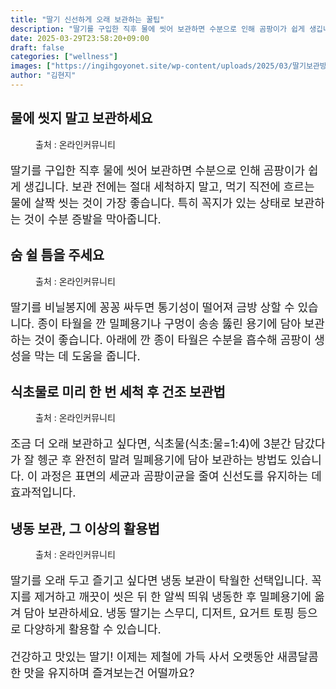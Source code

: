 ```yaml
---
title: "딸기 신선하게 오래 보관하는 꿀팁"
description: "딸기를 구입한 직후 물에 씻어 보관하면 수분으로 인해 곰팡이가 쉽게 생깁니다. 보관 전에는 절대 세척하지 말고, 먹기 직전에 흐르는 물에 살짝 씻는 것이 가장 좋습니다. 특히 꼭지가 있는 상태로 보관하는 것이 수분 증발을 막아줍니다."
date: 2025-03-29T23:58:20+09:00
draft: false
categories: ["wellness"]
images: ["https://ingihgoyonet.site/wp-content/uploads/2025/03/딸기보관방법-1024x684.jpg", "https://ingihgoyonet.site/wp-content/uploads/2025/03/딸기냉장보관-1024x683.jpg", "https://ingihgoyonet.site/wp-content/uploads/2025/03/딸기냉동보관-1024x683.jpg", "https://ingihgoyonet.site/wp-content/uploads/2025/03/딸기세척-1024x676.jpg"]
author: "김현지"
---
```


<h2 >물에 씻지 말고 보관하세요</h2> <figure ><img src="https://ingihgoyonet.site/wp-content/uploads/2025/03/딸기보관방법-1024x684.jpg" alt="" style="aspect-ratio:16/9;object-fit:cover"/><figcaption >출처 : 온라인커뮤니티</figcaption></figure> <p style="font-size:18px">딸기를 구입한 직후 물에 씻어 보관하면 수분으로 인해 곰팡이가 쉽게 생깁니다. 보관 전에는 절대 세척하지 말고, 먹기 직전에 흐르는 물에 살짝 씻는 것이 가장 좋습니다. 특히 꼭지가 있는 상태로 보관하는 것이 수분 증발을 막아줍니다.</p> <h2 >숨 쉴 틈을 주세요</h2> <figure ><img src="https://ingihgoyonet.site/wp-content/uploads/2025/03/딸기냉장보관-1024x683.jpg" alt="" style="aspect-ratio:16/9;object-fit:cover"/><figcaption >출처 : 온라인커뮤니티</figcaption></figure> <p style="font-size:18px">딸기를 비닐봉지에 꽁꽁 싸두면 통기성이 떨어져 금방 상할 수 있습니다. 종이 타월을 깐 밀폐용기나 구멍이 송송 뚫린 용기에 담아 보관하는 것이 좋습니다. 아래에 깐 종이 타월은 수분을 흡수해 곰팡이 생성을 막는 데 도움을 줍니다.</p> <h2 >식초물로 미리 한 번 세척 후 건조 보관법</h2> <figure ><img src="https://ingihgoyonet.site/wp-content/uploads/2025/03/딸기냉동보관-1024x683.jpg" alt="" style="aspect-ratio:16/9;object-fit:cover"/><figcaption >출처 : 온라인커뮤니티</figcaption></figure> <p style="font-size:18px">조금 더 오래 보관하고 싶다면, 식초물(식초:물=1:4)에 3분간 담갔다가 잘 헹군 후 완전히 말려 밀폐용기에 담아 보관하는 방법도 있습니다. 이 과정은 표면의 세균과 곰팡이균을 줄여 신선도를 유지하는 데 효과적입니다.</p> <h2 >냉동 보관, 그 이상의 활용법</h2> <figure ><img src="https://ingihgoyonet.site/wp-content/uploads/2025/03/딸기세척-1024x676.jpg" alt="" style="aspect-ratio:16/9;object-fit:cover"/><figcaption >출처 : 온라인커뮤니티</figcaption></figure> <p style="font-size:18px">딸기를 오래 두고 즐기고 싶다면 냉동 보관이 탁월한 선택입니다. 꼭지를 제거하고 깨끗이 씻은 뒤 한 알씩 띄워 냉동한 후 밀폐용기에 옮겨 담아 보관하세요. 냉동 딸기는 스무디, 디저트, 요거트 토핑 등으로 다양하게 활용할 수 있습니다.</p> <p style="font-size:18px">건강하고 맛있는 딸기! 이제는 제철에 가득 사서 오랫동안 새콤달콤한 맛을 유지하며 즐겨보는건 어떨까요?</p>